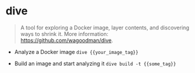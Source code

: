# dive
> A tool for exploring a Docker image, layer contents, and discovering ways to shrink it.
> More information: <https://github.com/wagoodman/dive>.

- Analyze a Docker image
`dive {{your_image_tag}}`

- Build an image and start analyzing it
`dive build -t {{some_tag}}`
